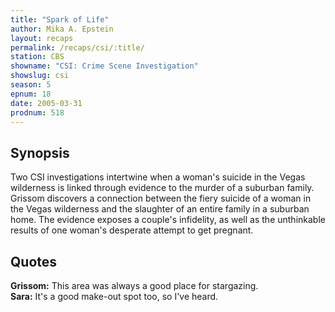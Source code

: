 ```yaml
---
title: "Spark of Life"
author: Mika A. Epstein
layout: recaps
permalink: /recaps/csi/:title/
station: CBS
showname: "CSI: Crime Scene Investigation"
showslug: csi
season: 5
epnum: 18
date: 2005-03-31
prodnum: 518
---
```


## Synopsis

Two CSI investigations intertwine when a woman's suicide in the Vegas wilderness is linked through evidence to the murder of a suburban family. Grissom discovers a connection between the fiery suicide of a woman in the Vegas wilderness and the slaughter of an entire family in a suburban home. The evidence exposes a couple's infidelity, as well as the unthinkable results of one woman's desperate attempt to get pregnant.

## Quotes

**Grissom:** This area was always a good place for stargazing.\
**Sara:** It's a good make-out spot too, so I've heard.
